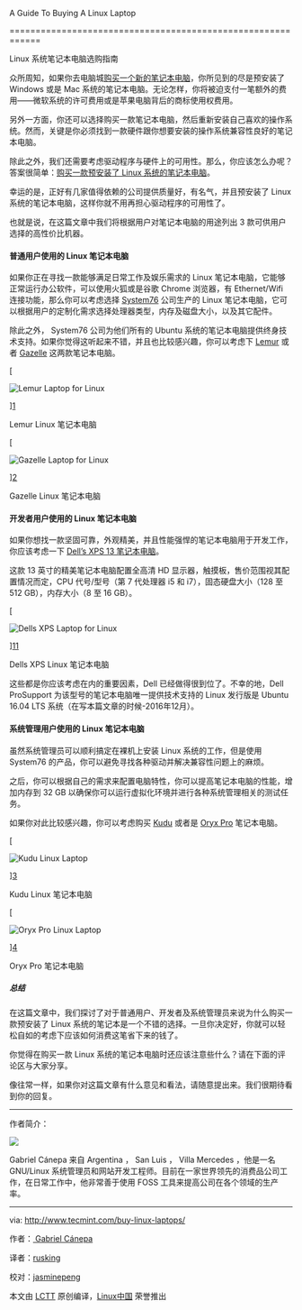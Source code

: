 A Guide To Buying A Linux Laptop

============================================================

Linux 系统笔记本电脑选购指南



众所周知，如果你去电脑城[购买一个新的笔记本电脑][5]，你所见到的尽是预安装了 Windows 或是 Mac 系统的笔记本电脑。无论怎样，你将被迫支付一笔额外的费用——微软系统的许可费用或是苹果电脑背后的商标使用权费用。



另外一方面，你还可以选择购买一款笔记本电脑，然后重新安装自己喜欢的操作系统。然而，关键是你必须找到一款硬件跟你想要安装的操作系统兼容性良好的笔记本电脑。



除此之外，我们还需要考虑驱动程序与硬件上的可用性。那么，你应该怎么办呢？答案很简单：[购买一款预安装了 Linux 系统的笔记本电脑][6]。



幸运的是，正好有几家值得依赖的公司提供质量好，有名气，并且预安装了 Linux 系统的笔记本电脑，这样你就不用再担心驱动程序的可用性了。



也就是说，在这篇文章中我们将根据用户对笔记本电脑的用途列出 3 款可供用户选择的高性价比机器。



#### 普通用户使用的 Linux 笔记本电脑



如果你正在寻找一款能够满足日常工作及娱乐需求的 Linux 笔记本电脑，它能够正常运行办公软件，可以使用火狐或是谷歌 Chrome 浏览器，有 Ethernet/Wifi 连接功能，那么你可以考虑选择 [System76][7] 公司生产的 Linux 笔记本电脑，它可以根据用户的定制化需求选择处理器类型，内存及磁盘大小，以及其它配件。



除此之外， System76 公司为他们所有的 Ubuntu 系统的笔记本电脑提供终身技术支持。如果你觉得这听起来不错，并且也比较感兴趣，你可以考虑下 [Lemur][8] 或者 [Gazelle][9] 这两款笔记本电脑。



[

 ![Lemur Laptop for Linux](http://www.tecmint.com/wp-content/uploads/2016/11/Lemur-Laptop.png) 

][1]



Lemur Linux 笔记本电脑



[

 ![Gazelle Laptop for Linux](http://www.tecmint.com/wp-content/uploads/2016/11/Gazelle-Laptop.png) 

][2]



Gazelle Linux 笔记本电脑



#### 开发者用户使用的 Linux 笔记本电脑



如果你想找一款坚固可靠，外观精美，并且性能强悍的笔记本电脑用于开发工作，你应该考虑一下 [Dell’s XPS 13 笔记本电脑][10]。



这款 13 英寸的精美笔记本电脑配置全高清 HD 显示器，触摸板，售价范围视其配置情况而定，CPU 代号/型号（第 7 代处理器 i5 和 i7），固态硬盘大小（128 至 512 GB），内存大小（8 至 16 GB）。



[

 ![Dells XPS Laptop for Linux](http://www.tecmint.com/wp-content/uploads/2016/11/Dells-XPS-Laptops.png) 

][11]



Dells XPS Linux 笔记本电脑



这些都是你应该考虑在内的重要因素，Dell 已经做得很到位了。不幸的地，Dell ProSupport 为该型号的笔记本电脑唯一提供技术支持的 Linux 发行版是 Ubuntu 16.04 LTS 系统（在写本篇文章的时候-2016年12月）。 



#### 系统管理用户使用的 Linux 笔记本电脑



虽然系统管理员可以顺利搞定在裸机上安装 Linux 系统的工作，但是使用 System76 的产品，你可以避免寻找各种驱动并解决兼容性问题上的麻烦。



之后，你可以根据自己的需求来配置电脑特性，你可以提高笔记本电脑的性能，增加内存到 32 GB 以确保你可以运行虚拟化环境并进行各种系统管理相关的测试任务。



如果你对此比较感兴趣，你可以考虑购买 [Kudu][12] 或者是 [Oryx Pro][13] 笔记本电脑。



[

 ![Kudu Linux Laptop](http://www.tecmint.com/wp-content/uploads/2016/11/Kudu-Linux-Laptop.png) 

][3]



Kudu Linux 笔记本电脑



[

 ![Oryx Pro Linux Laptop](http://www.tecmint.com/wp-content/uploads/2016/11/Oryx-Pro-Linux-Laptop.png) 

][4]



Oryx Pro 笔记本电脑



##### 总结



在这篇文章中，我们探讨了对于普通用户、开发者及系统管理员来说为什么购买一款预安装了 Linux 系统的笔记本是一个不错的选择。一旦你决定好，你就可以轻松自如的考虑下应该如何消费这笔省下来的钱了。



你觉得在购买一款 Linux 系统的笔记本电脑时还应该注意些什么？请在下面的评论区与大家分享。



像往常一样，如果你对这篇文章有什么意见和看法，请随意提出来。我们很期待看到你的回复。



--------------------------------------------------------------------------------



作者简介：



![](http://1.gravatar.com/avatar/d9d14c5b51331864398e6288cb0c2091?s=128&d=blank&r=g)



Gabriel Cánepa 来自 Argentina ， San Luis ， Villa Mercedes ，他是一名 GNU/Linux 系统管理员和网站开发工程师。目前在一家世界领先的消费品公司工作，在日常工作中，他非常善于使用 FOSS 工具来提高公司在各个领域的生产率。

--------------------------------------------------------------------------------



via: http://www.tecmint.com/buy-linux-laptops/



作者：[ Gabriel Cánepa][a]

译者：[rusking](https://github.com/rusking)

校对：[jasminepeng](https://github.com/jasminepeng)



本文由 [LCTT](https://github.com/LCTT/TranslateProject) 原创编译，[Linux中国](https://linux.cn/) 荣誉推出



[a]:http://www.tecmint.com/author/gacanepa/

[1]:http://www.tecmint.com/wp-content/uploads/2016/11/Lemur-Laptop.png

[2]:http://www.tecmint.com/wp-content/uploads/2016/11/Gazelle-Laptop.png

[3]:http://www.tecmint.com/wp-content/uploads/2016/11/Kudu-Linux-Laptop.png

[4]:http://www.tecmint.com/wp-content/uploads/2016/11/Oryx-Pro-Linux-Laptop.png

[5]:http://amzn.to/2fPxTms

[6]:http://amzn.to/2fPxTms

[7]:https://system76.com/laptops

[8]:https://system76.com/laptops/lemur

[9]:https://system76.com/laptops/gazelle

[10]:http://amzn.to/2fBLMGj

[11]:http://www.tecmint.com/wp-content/uploads/2016/11/Dells-XPS-Laptops.png

[12]:https://system76.com/laptops/kudu

[13]:https://system76.com/laptops/oryx

